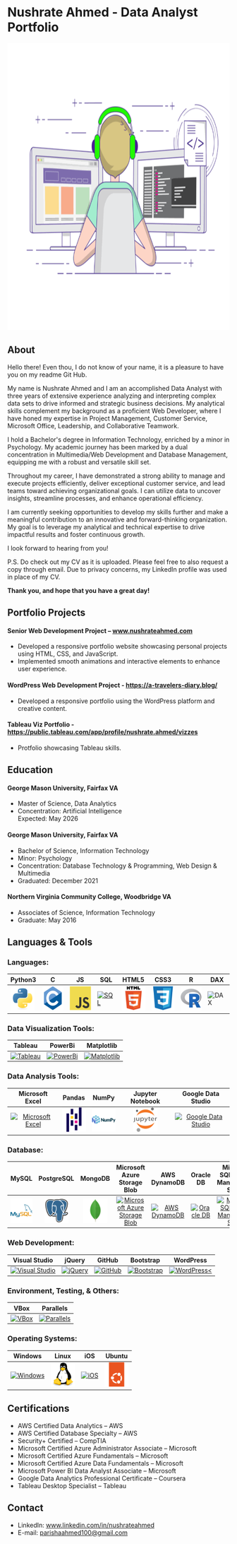 <h1>Nushrate Ahmed - Data Analyst Portfolio</h1>

<img src="https://github.com/nushratea/Project-Data/blob/main/coding.gif" style="width:1050px;height:650px;"></a>

<h2>About</h2>

Hello there! Even thou, I do not know of your name, it is a pleasure to have you on my readme Git Hub. 

My name is Nushrate Ahmed and I am an accomplished Data Analyst with three years of extensive experience analyzing and interpreting complex data sets to drive informed and strategic business decisions. 
My analytical skills complement my background as a proficient Web Developer, where I have honed my expertise in Project Management, Customer Service, Microsoft Office, Leadership, and Collaborative Teamwork.

I hold a Bachelor's degree in Information Technology, enriched by a minor in Psychology. 
My academic journey has been marked by a dual concentration in Multimedia/Web Development and Database Management, equipping me with a robust and versatile skill set.

Throughout my career, I have demonstrated a strong ability to manage and execute projects efficiently, deliver exceptional customer service, and lead teams toward achieving organizational goals. 
I can utilize data to uncover insights, streamline processes, and enhance operational efficiency.

I am currently seeking opportunities to develop my skills further and make a meaningful contribution to an innovative and forward-thinking organization. 
My goal is to leverage my analytical and technical expertise to drive impactful results and foster continuous growth.

I look forward to hearing from you!

P.S. Do check out my CV as it is uploaded. Please feel free to also request a copy through email. Due to privacy concerns, my LinkedIn profile was used in place of my CV. 

<b>Thank you, and hope that you have a great day!</b>

<h2>Portfolio Projects</h2>

<h4>Senior Web Development Project – <a href="www.nushrateahmed.com">www.nushrateahmed.com</a></h4>
<ul>
  <li>Developed a responsive portfolio website showcasing personal projects using HTML, CSS, and JavaScript.</li>
  <li>Implemented smooth animations and interactive elements to enhance user experience.</li>
</ul>

<h4>WordPress Web Development Project - <a href="https://a-travelers-diary.blog/">https://a-travelers-diary.blog/</a></h4> 
<ul>
  <li>Developed a responsive portfolio using the WordPress platform and creative content.</li>
</ul>

<h4>Tableau Viz Portfolio - <a href="https://public.tableau.com/app/profile/nushrate.ahmed/vizzes">https://public.tableau.com/app/profile/nushrate.ahmed/vizzes</a></h4>
<ul>
  <li>Protfolio showcasing Tableau skills.</li>
</ul>

<h2>Education</h2>

<h4>George Mason University, Fairfax VA</h4>
<ul>
  <li>Master of Science, Data Analytics</li>
  <li>Concentration: Artificial Intelligence</li>
  <il>Expected: May 2026</li>
</ul>

<h4>George Mason University, Fairfax VA</h4>
<ul>
  <li>Bachelor of Science, Information Technology</li>
  <li>Minor: Psychology</li>
  <li>Concentration: Database Technology & Programming, Web Design & Multimedia</li> 
  <li>Graduated: December 2021</li>
</ul>

<h4>Northern Virginia Community College, Woodbridge VA</h4> 
<ul>
  <li>Associates of Science, Information Technology</li> 
  <li>Graduate: May 2016</li>
</ul>

<h2>Languages & Tools</h2>

<h3>Languages:</h3>
<table>
<thead>
  <tr>
    <th>Python3</th>
    <th>C</th>
    <th>JS</th>
    <th>SQL</th>
    <th>HTML5</th>
    <th>CSS3</th>
    <th>R</th>
    <th>DAX</th>
  </tr>
</thead>
<tbody>
<tr>
<td><a target="_blank" rel="noopener noreferrer" href="https://github.com/devicons/devicon/blob/master/icons/python/python-    original.svg"><img src="https://github.com/devicons/devicon/raw/master/icons/python/python-original.svg" title="Python" alt="Python" width="55" height="55" style="max-width: 100%;"></a></td>
<td><a target="_blank" rel="noopener noreferrer" href="https://github.com/devicons/devicon/blob/master/icons/c/c-original.svg"><img src="https://github.com/devicons/devicon/raw/master/icons/c/c-original.svg" title="C" alt="C" width="55" height="55" style="max-width: 100%;"></a></td>
<td><a target="_blank" rel="noopener noreferrer" href="https://github.com/devicons/devicon/blob/master/icons/javascript/javascript-original.svg"><img src="https://github.com/devicons/devicon/raw/master/icons/javascript/javascript-original.svg" title="JavaScript" alt="JavaScript" width="55" height="55" style="max-width: 100%;"></a></td>
<td><a target="_blank" rel="noopener noreferrer" href="https://seeklogo.com/images/S/sql-logo-C370DEA066-seeklogo.com.png"><img src="https://seeklogo.com/images/S/sql-logo-C370DEA066-seeklogo.com.png" title="SQL" alt="SQL" width="75" height="50" style="max-width: 100%;"></a></td>
<td><a target="_blank" rel="noopener noreferrer" href="https://github.com/devicons/devicon/blob/master/icons/html5/html5-original-wordmark.svg"><img src="https://github.com/devicons/devicon/blob/master/icons/html5/html5-original-wordmark.svg" title="HTML" alt="HTML" width="55" height="55" style="max-width: 100%;"></a></td>
<td><a target="_blank" rel="noopener noreferrer" href="https://github.com/devicons/devicon/blob/master/icons/css3/css3-original.svg"><img src="https://github.com/devicons/devicon/blob/master/icons/css3/css3-original.svg" title="CSS" alt="CSS" width="55" height="55" style="max-width: 100%;"></a></td>
<td><a target="_blank" rel="noopener noreferrer" href="https://github.com/devicons/devicon/blob/master/icons/r/r-original.svg"><img src="https://github.com/devicons/devicon/blob/master/icons/r/r-original.svg" title="R" alt="R" width="55" height="55" style="max-width: 100%;"></a></td>
<td align="center><a target="_blank" rel="noopener noreferrer" href="https://miro.medium.com/v2/resize:fit:1250/format:webp/1*81Qgy_FDdsGcsD-ULZNraQ.png"><img src="https://miro.medium.com/v2/resize:fit:1250/format:webp/1*81Qgy_FDdsGcsD-ULZNraQ.png" title="DAX" alt="DAX" width="60" height="70" style="max-width: 100%;"></a></td>
</tr>
</tbody>
</table>

<h3>Data Visualization Tools:</h3>
<table>
<thead>
  <tr>
    <th>Tableau</th>
    <th>PowerBi</th>
    <th>Matplotlib</th>
  </tr>
</thead>
<tbody>
<tr>
<td><a target="_blank" rel="noopener noreferrer" href="https://seeklogo.com/images/T/tableau-software-logo-F1CE2CA54A-seeklogo.com.png"><img src="https://seeklogo.com/images/T/tableau-software-logo-F1CE2CA54A-seeklogo.com.png" title="Tableau" alt="Tableau" width="55" height="55" style="max-width: 100%;"></a></td>
<td><a target="_blank" rel="noopener noreferrer" href="https://seeklogo.com/images/P/power-bi-icon-logo-E1B451ED39-seeklogo.com.png"><img src="https://seeklogo.com/images/P/power-bi-icon-logo-E1B451ED39-seeklogo.com.png" title="PowerBi" alt="PowerBi" width="55" height="55" style="max-width: 100%;"></a></td>
<td align="center"><a target="_blank" rel="noopener noreferrer" href="https://seeklogo.com/images/M/matplotlib-logo-7676870AC0-seeklogo.com.png"><img src="https://seeklogo.com/images/M/matplotlib-logo-7676870AC0-seeklogo.com.png" title="Matplotlib" alt="Matplotlib" width="55" height="55" style="max-width: 100%;"></a></td>
</tr>
</tbody>
</table>

<h3>Data Analysis Tools:</h3>
<table>
<thead>
  <tr>
    <th>Microsoft Excel</th>
    <th>Pandas</th>
    <th>NumPy</th>
    <th>Jupyter Notebook</th>
    <th>Google Data Studio</th>
  </tr>
</thead>
<tbody>
<tr>
<td align="center"><a target="_blank" rel="noopener noreferrer" href="https://seeklogo.com/images/M/microsoft-excel-logo-F8C90B4427-seeklogo.com.png" ><img src="https://seeklogo.com/images/M/microsoft-excel-logo-F8C90B4427-seeklogo.com.png" title="Microsoft Excel" alt="Microsoft Excel" width="55" height="45" style="max-width: 100%;"></a></td>
<td><a target="_blank" rel="noopener noreferrer" href="https://github.com/devicons/devicon/blob/master/icons/pandas/pandas-original.svg"><img src="https://github.com/devicons/devicon/blob/master/icons/pandas/pandas-original.svg" title="Pandas" alt="Pandas" width="55" height="55" style="max-width: 100%;"></a></td>
<td><a target="_blank" rel="noopener noreferrer" href="https://github.com/devicons/devicon/blob/master/icons/numpy/numpy-original-wordmark.svg"><img src="https://github.com/devicons/devicon/blob/master/icons/numpy/numpy-original-wordmark.svg" title="NumPy" alt="NumPy" width="55" height="55" style="max-width: 100%;"></a></td>
<td align="center"><a target="_blank" rel="noopener noreferrer" href="https://github.com/devicons/devicon/blob/master/icons/jupyter/jupyter-original-wordmark.svg"><img src="https://github.com/devicons/devicon/blob/master/icons/jupyter/jupyter-original-wordmark.svg" title="Jupyter Notebook" alt="Jupyter Notebook" width="55" height="55" style="max-width: 100%;"></a></td>
<td align="center"><a target="_blank" rel="noopener noreferrer" href="https://seeklogo.com/images/G/google-data-studio-logo-C43C121141-seeklogo.com.png"><img src="https://seeklogo.com/images/G/google-data-studio-logo-C43C121141-seeklogo.com.png" title="Google Data Studio" alt="Google Data Studio" width="95" height="40" style="max-width: 100%;"></a></td>
</tr>
</tbody>
</table>

<h3>Database:</h3>
<table>
<thead>
  <tr>
    <th>MySQL</th>
    <th>PostgreSQL</th>
    <th>MongoDB</th>
    <th>Microsoft Azure Storage Blob</th>
    <th>AWS DynamoDB</th>
    <th>Oracle DB</th>
    <th>Microsoft SQL Server Management Studio</th>
  </tr>
</thead>
<tbody>
<tr>
<td align="center"><a target="_blank" rel="noopener noreferrer" href="https://github.com/devicons/devicon/blob/master/icons/mysql/mysql-original-wordmark.svg" ><img src="https://github.com/devicons/devicon/blob/master/icons/mysql/mysql-original-wordmark.svg" title="MySQL" alt="MySQL" width="55" height="55" style="max-width: 100%;"></a></td>
<td align="center"><a target="_blank" rel="noopener noreferrer" href="https://github.com/devicons/devicon/blob/master/icons/postgresql/postgresql-original.svg"><img src="https://github.com/devicons/devicon/blob/master/icons/postgresql/postgresql-original.svg" title="PostgreSQL" alt="PostgreSQL" width="55" height="55" style="max-width: 100%;"></a></td>
<td align="center"><a target="_blank" rel="noopener noreferrer" href="https://github.com/devicons/devicon/blob/master/icons/mongodb/mongodb-original.svg"><img src="https://github.com/devicons/devicon/blob/master/icons/mongodb/mongodb-original.svg" title="MongoDB" alt="MongoDB" width="55" height="55" style="max-width: 100%;"></a></td>
<td align="center"><a target="_blank" rel="noopener noreferrer" href="https://seeklogo.com/images/M/microsoft-azure-logo-85055C44BE-seeklogo.com.png"><img src="https://seeklogo.com/images/M/microsoft-azure-logo-85055C44BE-seeklogo.com.png" title="Microsoft Azure Storage Blob" alt="Microsoft Azure Storage Blob" width="55" height="45" style="max-width: 100%;"></a></td>
<td align="center"><a target="_blank" rel="noopener noreferrer" href="https://seeklogo.com/images/A/aws-dynamodb-logo-CF7BCC577D-seeklogo.com.png"><img src="https://seeklogo.com/images/A/aws-dynamodb-logo-CF7BCC577D-seeklogo.com.png" title="AWS DynamoDB" alt="AWS DynamoDB" width="55" height="45" style="max-width: 100%;"></a></td>
<td align="center"><a target="_blank" rel="noopener noreferrer" href="https://seeklogo.com/images/O/Oracle-logo-697F6043E4-seeklogo.com.pngg"><img src="https://seeklogo.com/images/O/Oracle-logo-697F6043E4-seeklogo.com.png" title="Oracle DB" alt="Oracle DB" width="55" height="55" style="max-width: 100%;"></a></td>
<td align="center"><a target="_blank" rel="noopener noreferrer" href="https://seeklogo.com/images/M/microsoft-sql-server-logo-96AF49E2B3-seeklogo.com.png"><img src="https://seeklogo.com/images/M/microsoft-sql-server-logo-96AF49E2B3-seeklogo.com.png" title="Microsoft SQL Server Management Studio" alt="Microsoft SQL Server Management Studio" width="55" height="55" style="max-width: 100%;"></a></td>
</tr>
</tbody>
</table>

<h3>Web Development:</h3>
<table>
<thead>
  <tr>
    <th>Visual Studio</th>
    <th>jQuery</th>
    <th>GitHub</th>
    <th>Bootstrap</th>
    <th>WordPress</th>
  </tr>
</thead>
<tbody>
<tr>
<td align="center"><a target="_blank" rel="noopener noreferrer" href="https://seeklogo.com/images/V/visual-studio-logo-14F95CF819-seeklogo.com.png" ><img src="https://seeklogo.com/images/V/visual-studio-logo-14F95CF819-seeklogo.com.png" title="Visual Studio" alt="Visual Studio" width="55" height="45" style="max-width: 100%;"></a></td>
<td><a target="_blank" rel="noopener noreferrer" href="https://seeklogo.com/images/J/jquery-logo-CFE6ECE363-seeklogo.com.png"><img src="https://seeklogo.com/images/J/jquery-logo-CFE6ECE363-seeklogo.com.png" title="jQuery" alt="jQuery" width="55" height="55" style="max-width: 100%;"></a></td>
<td><a target="_blank" rel="noopener noreferrer" href="https://seeklogo.com/images/G/github-logo-45146A3FBE-seeklogo.com.png"><img src="https://seeklogo.com/images/G/github-logo-45146A3FBE-seeklogo.com.png" title="GitHub" alt="GitHub" width="55" height="55" style="max-width: 100%;"></a></td>
<td align="center"><a target="_blank" rel="noopener noreferrer" href="https://seeklogo.com/images/B/bootstrap-logo-3C30FB2A16-seeklogo.com.png"><img src="https://seeklogo.com/images/B/bootstrap-logo-3C30FB2A16-seeklogo.com.png" title="Bootstrap" alt="Bootstrap" width="55" height="55" style="max-width: 100%;"></a></td>
<td align="center"><a target="_blank" rel="noopener noreferrer" href="https://seeklogo.com/images/W/wordpress-logo-24439D45A6-seeklogo.com.png"><img src="https://seeklogo.com/images/W/wordpress-logo-24439D45A6-seeklogo.com.png" title="WordPress<" alt="WordPress<" width="55" height="55" style="max-width: 100%;"></a></td>
</tr>
</tbody>
</table>

<h3>Environment, Testing, & Others:</h3>
<table>
<thead>
  <tr>
    <th>VBox</th>
    <th>Parallels</th>
  </tr>
</thead>
<tbody>
<tr>
<td><a target="_blank" rel="noopener noreferrer" href="hhttps://upload.wikimedia.org/wikipedia/commons/d/d5/Virtualbox_logo.png"><img src="https://upload.wikimedia.org/wikipedia/commons/d/d5/Virtualbox_logo.png" title="VBox" alt="VBox" width="45" height="45" style="max-width: 100%;"></a></td>
<td align="center"><a target="_blank" rel="noopener noreferrer" href="https://seeklogo.com/images/P/parallels-logo-3792356D2C-seeklogo.com.png"><img src="https://seeklogo.com/images/P/parallels-logo-3792356D2C-seeklogo.com.png" title="Parallels" alt="Parallels" width="90" height="45" style="max-width: 100%;"></a></td>
</tr>
</tbody>
</table>

<h3>Operating Systems:</h3>
<table>
<thead>
  <tr>
    <th>Windows</th>
    <th>Linux</th>
    <th>iOS</th>
    <th>Ubuntu</th>
  </tr>
</thead>
<tbody>
<tr>
<td align="center"><a target="_blank" rel="noopener noreferrer" href="https://seeklogo.com/images/W/windows-10-icon-logo-5BC5C69712-seeklogo.com.png" ><img src="https://seeklogo.com/images/W/windows-10-icon-logo-5BC5C69712-seeklogo.com.png" title="Windows" alt="Windows" width="55" height="45" style="max-width: 100%;"></a></td>
<td><a target="_blank" rel="noopener noreferrer" href="https://github.com/devicons/devicon/blob/master/icons/linux/linux-original.svg"><img src="https://github.com/devicons/devicon/blob/master/icons/linux/linux-original.svg" title="Linux" alt="Linux" width="55" height="55" style="max-width: 100%;"></a></td>
<td><a target="_blank" rel="noopener noreferrer" href="https://seeklogo.com/images/I/ios-logo-79BD026C93-seeklogo.com.png"><img src="https://seeklogo.com/images/I/ios-logo-79BD026C93-seeklogo.com.png" title="iOS" alt="iOS" width="65" height="45" style="max-width: 100%;"></a></td>
<td align="center"><a target="_blank" rel="noopener noreferrer" href="https://github.com/devicons/devicon/blob/master/icons/ubuntu/ubuntu-original.svg"><img src="https://github.com/devicons/devicon/blob/master/icons/ubuntu/ubuntu-original.svg" title="Ubuntu" alt="Ubuntu" width="55" height="55" style="max-width: 100%;"></a></td>
</tr>
</tbody>
</table>

<h2>Certifications</h2>
<ul>
  <li>AWS Certified Data Analytics – AWS</li> 
  <li>AWS Certified Database Specialty – AWS</li> 
  <li>Security+ Certified – CompTIA</li>
  <li>Microsoft Certified Azure Administrator Associate – Microsoft</li> 
  <li>Microsoft Certified Azure Fundamentals – Microsoft</li>
  <li>Microsoft Certified Azure Data Fundamentals – Microsoft</li>
  <li>Microsoft Power BI Data Analyst Associate – Microsoft</li>
  <li>Google Data Analytics Professional Certificate – Coursera</li>
  <li>Tableau Desktop Specialist – Tableau</li>
</ul>

<h2>Contact</h2>

<ul>
  <li>LinkedIn: <a href="www.linkedin.com/in/nushrateahmed">www.linkedin.com/in/nushrateahmed</a></li> 
  <li>E-mail: <a href="mailto:parishaahmed100@gmail.com">parishaahmed100@gmail.com</a></li>
</ul>
